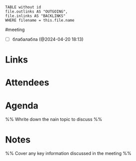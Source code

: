 ```dataview
TABLE without id
file.outlinks AS "OUTGOING",
file.inlinks AS "BACKLINKS"
WHERE filename = this.file.name
```

#meeting
- [ ] блабалабла (@2024-04-20 18:13)

# Links

# Attendees

# Agenda
%% Whrite down the nain topic to discuss %%

# Notes
%% Cover any key information discussed in the meeting %%

